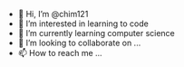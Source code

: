 - 👋 Hi, I’m @chim121
- 👀 I’m interested in learning to code
- 🌱 I’m currently learning computer science 
- 💞️ I’m looking to collaborate on ...
- 📫 How to reach me ...

<!---
chim121/chim121 is a ✨ special ✨ repository because its `README.md` (this file) appears on your GitHub profile.
You can click the Preview link to take a look at your changes.
--->
